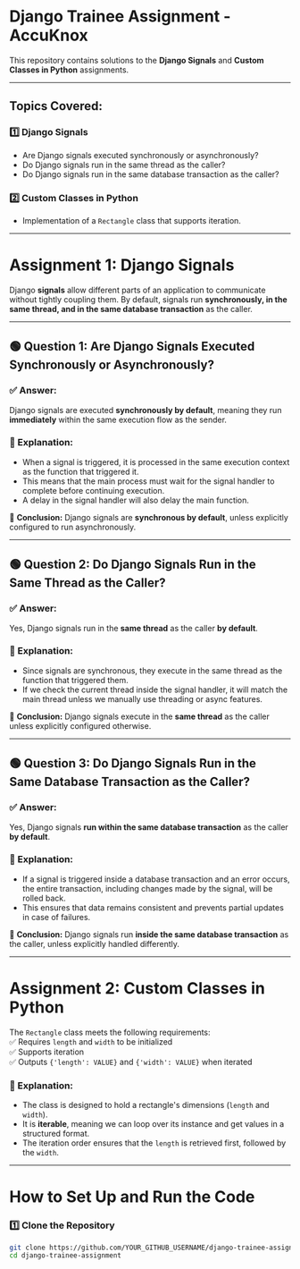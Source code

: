 # Django Trainee Assignment - AccuKnox  

This repository contains solutions to the **Django Signals** and **Custom Classes in Python** assignments.

---

## Topics Covered:  
### 1️⃣ Django Signals  
- Are Django signals executed synchronously or asynchronously?  
- Do Django signals run in the same thread as the caller?  
- Do Django signals run in the same database transaction as the caller?  

### 2️⃣ Custom Classes in Python  
- Implementation of a `Rectangle` class that supports iteration.  

---

# **Assignment 1: Django Signals**  

Django **signals** allow different parts of an application to communicate without tightly coupling them. By default, signals run **synchronously, in the same thread, and in the same database transaction** as the caller.

---

## **🟢 Question 1: Are Django Signals Executed Synchronously or Asynchronously?**  

### **✅ Answer:**  
Django signals are executed **synchronously by default**, meaning they run **immediately** within the same execution flow as the sender.  

### **🔹 Explanation:**  
- When a signal is triggered, it is processed in the same execution context as the function that triggered it.  
- This means that the main process must wait for the signal handler to complete before continuing execution.  
- A delay in the signal handler will also delay the main function.  

🔹 **Conclusion:** Django signals are **synchronous by default**, unless explicitly configured to run asynchronously.

---

## **🟢 Question 2: Do Django Signals Run in the Same Thread as the Caller?**  

### **✅ Answer:**  
Yes, Django signals run in the **same thread** as the caller **by default**.  

### **🔹 Explanation:**  
- Since signals are synchronous, they execute in the same thread as the function that triggered them.  
- If we check the current thread inside the signal handler, it will match the main thread unless we manually use threading or async features.  

🔹 **Conclusion:** Django signals execute in the **same thread** as the caller unless explicitly configured otherwise.

---

## **🟢 Question 3: Do Django Signals Run in the Same Database Transaction as the Caller?**  

### **✅ Answer:**  
Yes, Django signals **run within the same database transaction** as the caller **by default**.  

### **🔹 Explanation:**  
- If a signal is triggered inside a database transaction and an error occurs, the entire transaction, including changes made by the signal, will be rolled back.  
- This ensures that data remains consistent and prevents partial updates in case of failures.  

🔹 **Conclusion:** Django signals run **inside the same database transaction** as the caller, unless explicitly handled differently.

---

# **Assignment 2: Custom Classes in Python**  

The `Rectangle` class meets the following requirements:  
✅ Requires `length` and `width` to be initialized  
✅ Supports iteration  
✅ Outputs `{'length': VALUE}` and `{'width': VALUE}` when iterated  

### **🔹 Explanation:**  
- The class is designed to hold a rectangle's dimensions (`length` and `width`).  
- It is **iterable**, meaning we can loop over its instance and get values in a structured format.  
- The iteration order ensures that the `length` is retrieved first, followed by the `width`.  

---

# **How to Set Up and Run the Code**  

### **1️⃣ Clone the Repository**
```sh
git clone https://github.com/YOUR_GITHUB_USERNAME/django-trainee-assignment.git
cd django-trainee-assignment
